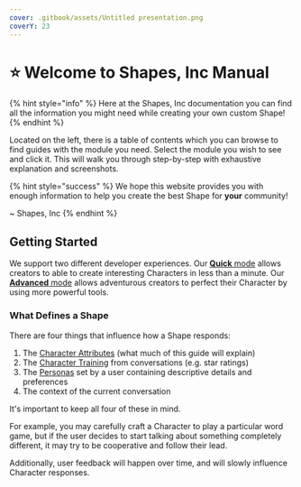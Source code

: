 ```yaml
---
cover: .gitbook/assets/Untitled presentation.png
coverY: 23
---
```


# ⭐ Welcome to Shapes, Inc Manual

{% hint style="info" %}
Here at the Shapes, Inc documentation you can find all the information you might need while creating your own custom Shape!
{% endhint %}

Located on the left, there is a table of contents which you can browse to find guides with the module you need. Select the module you wish to see and click it. This will walk you through step-by-step with exhaustive explanation and screenshots.

{% hint style="success" %}
We hope this website provides you with enough information to help you create the best Shape for **your** community!&#x20;

&#x20;\~ Shapes, Inc
{% endhint %}

## Getting Started

We support two different developer experiences. Our [**Quick** mode](broken-reference) allows creators to able to create interesting Characters in less than a minute. Our [**Advanced** mode](broken-reference) allows adventurous creators to perfect their Character by using more powerful tools.

### What Defines a Shape

There are four things that influence how a Shape responds:&#x20;

1. The [Character Attributes](broken-reference) (what much of this guide will explain)
2. The [Character Training](broken-reference) from conversations (e.g. star ratings)
3. The [Personas](broken-reference) set by a user containing descriptive details and preferences
4. The context of the current conversation

It's important to keep all four of these in mind.&#x20;

For example, you may carefully craft a Character to play a particular word game, but if the user decides to start talking about something completely different, it may try to be cooperative and follow their lead.

Additionally, user feedback will happen over time, and will slowly influence Character responses.
